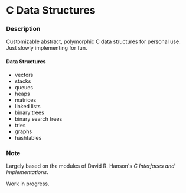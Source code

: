 # C Data Structures

### Description
Customizable abstract, polymorphic C data structures for personal use. Just slowly implementing for fun.

#### Data Structures
- vectors
- stacks
- queues
- heaps
- matrices
- linked lists
- binary trees
- binary search trees
- tries
- graphs
- hashtables

### Note
Largely based on the modules of David R. Hanson's _C Interfaces and Implementations_.

Work in progress.
